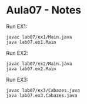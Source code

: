 # Aula07 - Notes

Run EX1:

    javac lab07/ex1/Main.java 
    java lab07.ex1.Main

Run EX2:

    javac lab07/ex2/Main.java 
    java lab07.ex2.Main

Run EX3:

    javac lab07/ex3/Cabazes.java 
    java lab07.ex3.Cabazes.java